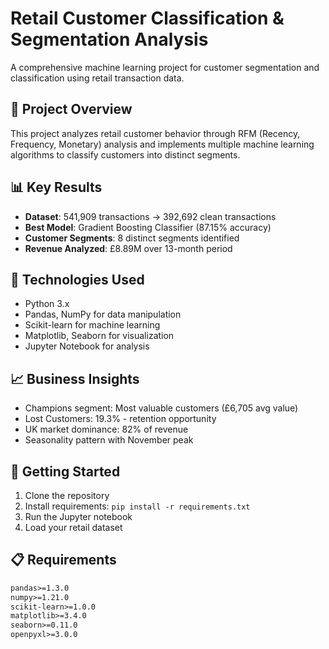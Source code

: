 # Retail Customer Classification & Segmentation Analysis

A comprehensive machine learning project for customer segmentation and classification using retail transaction data.

## 🎯 Project Overview

This project analyzes retail customer behavior through RFM (Recency, Frequency, Monetary) analysis and implements multiple machine learning algorithms to classify customers into distinct segments.

## 📊 Key Results

- **Dataset**: 541,909 transactions → 392,692 clean transactions
- **Best Model**: Gradient Boosting Classifier (87.15% accuracy)
- **Customer Segments**: 8 distinct segments identified
- **Revenue Analyzed**: £8.89M over 13-month period

## 🔧 Technologies Used

- Python 3.x
- Pandas, NumPy for data manipulation
- Scikit-learn for machine learning
- Matplotlib, Seaborn for visualization
- Jupyter Notebook for analysis

## 📈 Business Insights

- Champions segment: Most valuable customers (£6,705 avg value)
- Lost Customers: 19.3% - retention opportunity
- UK market dominance: 82% of revenue
- Seasonality pattern with November peak

## 🚀 Getting Started

1. Clone the repository
2. Install requirements: `pip install -r requirements.txt`
3. Run the Jupyter notebook
4. Load your retail dataset

## 📋 Requirements

```txt
pandas>=1.3.0
numpy>=1.21.0
scikit-learn>=1.0.0
matplotlib>=3.4.0
seaborn>=0.11.0
openpyxl>=3.0.0
